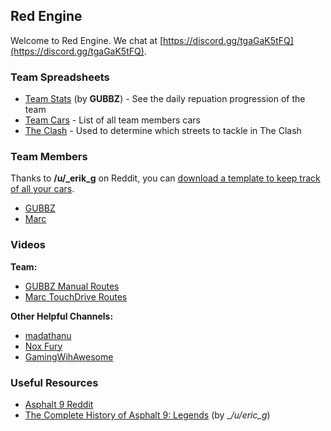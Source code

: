 ## Red Engine

Welcome to Red Engine. We chat at [https://discord.gg/tgaGaK5tFQ](https://discord.gg/tgaGaK5tFQ).

### Team Spreadsheets

- [Team Stats](https://docs.google.com/spreadsheets/d/13BRaVA_Wl3C60mWBpe9sQ23FSMWrdbhKVISmwB_lpgs/edit) (by __GUBBZ__) - See the daily repuation progression of the team
- [Team Cars](https://docs.google.com/spreadsheets/d/19D8S-W2KkV-CWv6r6EMFNP0PsjQVmeCL2vXlvOXOgjM/edit) - List of all team members cars
- [The Clash](https://docs.google.com/spreadsheets/d/1mQrQhcVZ1dYGJXSoJ_3L6gTnXpybVdz7DCI79h2oulc/edit) - Used to determine which streets to tackle in The Clash

### Team Members

Thanks to **/u/_erik_g** on Reddit, you can [download a template to keep track of all your cars](https://www.reddit.com/r/Asphalt9/comments/u889a3/if_you_want_an_asphalt_9_spreadsheet_to_call_your/).

- [GUBBZ](https://docs.google.com/spreadsheets/d/19HmWNH91rV0rp8lox50Md16gFWtSI44kxmQnLlFcsAo/edit)
- [Marc](https://docs.google.com/spreadsheets/d/1kwQ0wCYngeSzR8yXBwWa6HnY3Qdo2xNWLLiy-ThUg5M/edit)

### Videos

**Team:**

- [GUBBZ Manual Routes](https://www.youtube.com/channel/UCXuTx3EpfqMw3U8TGrflOtg/playlists)
- [Marc TouchDrive Routes](https://www.youtube.com/channel/UCYeQt7SeAdx42fkd_9qPIOA/playlists)

**Other Helpful Channels:**

- [madathanu](https://www.youtube.com/c/madathanu/featured)
- [Nox Fury](https://www.youtube.com/channel/UC0FF-WyWwfJmn6ViQhqF6QA)
- [GamingWihAwesome](https://www.youtube.com/c/GamingWithAwesome)

### Useful Resources

- [Asphalt 9 Reddit](https://www.reddit.com/r/Asphalt9/)
- [The Complete History of Asphalt 9: Legends](https://docs.google.com/spreadsheets/d/1O10MLoOS6LRw-u0UpCsO9gBhcNHIX1Wjda8MS8LPJC0/edit) (by __/u/_eric_g__)
